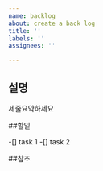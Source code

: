 ```yaml
---
name: backlog
about: create a back log
title: ''
labels: ''
assignees: ''

---
```


## 설명

세줄요약하세요

##할일

-[] task 1
-[] task 2

##참조
